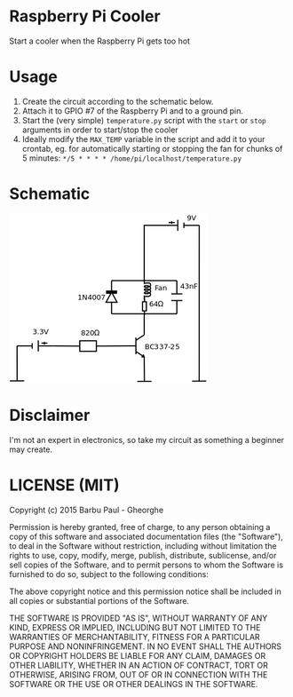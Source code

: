 Raspberry Pi Cooler
===================
Start a cooler when the Raspberry Pi gets too hot

Usage
=====
1. Create the circuit according to the schematic below.
2. Attach it to GPIO #7 of the Raspberry Pi and to a ground pin.
3. Start the (very simple) `temperature.py` script with the `start` or `stop` arguments in order to start/stop the cooler
4. Ideally modify the `MAX_TEMP` variable in the script and add it to your crontab, eg. for automatically starting or stopping the fan for chunks of 5 minutes:
`*/5 * * * * /home/pi/localhost/temperature.py`

Schematic
=========
![Raspberry Pi Cooler](/schematic.png?raw=true "Raspberry Pi Cooler")

Disclaimer
==========
I'm not an expert in electronics, so take my circuit as something a beginner may create.


LICENSE (MIT)
=============
Copyright (c) 2015 Barbu Paul - Gheorghe

Permission is hereby granted, free of charge, to any person obtaining a copy
of this software and associated documentation files (the "Software"), to deal
in the Software without restriction, including without limitation the rights
to use, copy, modify, merge, publish, distribute, sublicense, and/or sell
copies of the Software, and to permit persons to whom the Software is
furnished to do so, subject to the following conditions:

The above copyright notice and this permission notice shall be included in
all copies or substantial portions of the Software.

THE SOFTWARE IS PROVIDED "AS IS", WITHOUT WARRANTY OF ANY KIND, EXPRESS OR
IMPLIED, INCLUDING BUT NOT LIMITED TO THE WARRANTIES OF MERCHANTABILITY,
FITNESS FOR A PARTICULAR PURPOSE AND NONINFRINGEMENT. IN NO EVENT SHALL THE
AUTHORS OR COPYRIGHT HOLDERS BE LIABLE FOR ANY CLAIM, DAMAGES OR OTHER
LIABILITY, WHETHER IN AN ACTION OF CONTRACT, TORT OR OTHERWISE, ARISING FROM,
OUT OF OR IN CONNECTION WITH THE SOFTWARE OR THE USE OR OTHER DEALINGS IN
THE SOFTWARE.